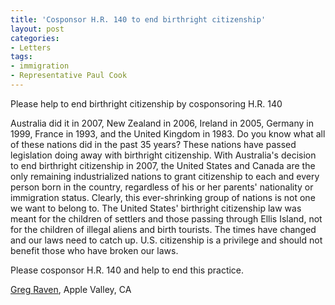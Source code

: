 ```yaml
---
title: 'Cosponsor H.R. 140 to end birthright citizenship'
layout: post
categories:
- Letters
tags:
- immigration
- Representative Paul Cook
---
```


Please help to end birthright citizenship by cosponsoring H.R. 140

Australia did it in 2007, New Zealand in 2006, Ireland in 2005, Germany in 1999, France in 1993, and the United Kingdom in 1983. Do you know what all of these nations did in the past 35 years? These nations have passed legislation doing away with birthright citizenship. With Australia's decision to end birthright citizenship in 2007, the United States and Canada are the only remaining industrialized nations to grant citizenship to each and every person born in the country, regardless of his or her parents' nationality or immigration status. Clearly, this ever-shrinking group of nations is not one we want to belong to. The United States' birthright citizenship law was meant for the children of settlers and those passing through Ellis Island, not for the children of illegal aliens and birth tourists. The times have changed and our laws need to catch up. U.S. citizenship is a privilege and should not benefit those who have broken our laws.

Please cosponsor H.R. 140 and help to end this practice.

[Greg Raven](https://www.gregraven.org/), Apple Valley, CA